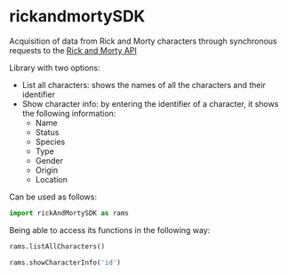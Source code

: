 # rickandmortySDK


Acquisition of data from Rick and Morty characters through synchronous requests to the [Rick and Morty API](https://rickandmortyapi.com/)

Library with two options:
- List all characters: shows the names of all the characters and their identifier
- Show character info: by entering the identifier of a character, it shows the following information:
  - Name
  - Status
  - Species
  - Type
  - Gender
  - Origin
  - Location

Can be used as follows:

```py
import rickAndMortySDK as rams
```

Being able to access its functions in the following way:

```py
rams.listAllCharacters()
```

```py
rams.showCharacterInfo('id')
```